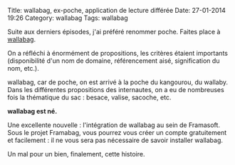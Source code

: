 Title: wallabag, ex-poche, application de lecture différée
Date: 27-01-2014 19:26
Category: wallabag
Tags: wallabag

Suite aux derniers épisodes, j'ai préféré renommer poche. Faites place à [wallabag](http://www.wallabag.org).

On a réfléchi à énormément de propositions, les critères étaient importants (disponibilité d'un nom de domaine, référencement aisé, signification du nom, etc.).

wallabag, car de poche, on est arrivé à la poche du kangourou, du wallaby. Dans les différentes propositions des internautes, on a eu de nombreuses fois la thématique du sac : besace, valise, sacoche, etc.

**wallabag est né.**

Une excellente nouvelle : l'intégration de wallabag au sein de Framasoft. Sous le projet Framabag, vous pourrez vous créer un compte gratuitement et facilement : il ne vous sera pas nécessaire de savoir installer wallabag.

Un mal pour un bien, finalement, cette histoire.
